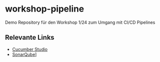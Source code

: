 # workshop-pipeline
Demo Repository für den Workshop 1/24 zum Umgang mit CI/CD Pipelines


## Relevante Links
- [Cucumber Studio](https://studio.cucumber.io/projects/469067)
- [SonarQube](https://sonarcloud.io/summary/overall?id=SpiritTesting_workshop-pipeline)]
